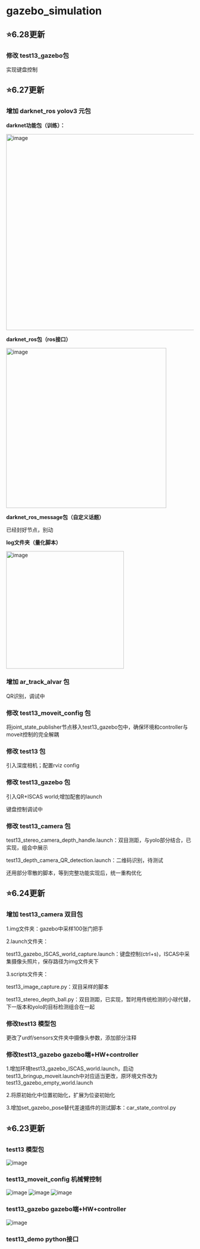 # gazebo_simulation

:star:6.28更新
---
### 修改 test13_gazebo包

实现键盘控制


:star:6.27更新
---
### 增加 darknet_ros yolov3 元包

**darknet功能包（训练）：**

<img width="527" alt="image" src="https://user-images.githubusercontent.com/82652238/175869546-31e445df-bc96-4201-927b-939b3f03d1d3.png">

**darknet_ros包（ros接口）**

<img width="430" alt="image" src="https://user-images.githubusercontent.com/82652238/175869823-631f2935-73f1-480b-bb36-0e10d938861a.png">

**darknet_ros_message包（自定义话题）**

已经封好节点，别动

**log文件夹（量化脚本）**

<img width="316" alt="image" src="https://user-images.githubusercontent.com/82652238/175871102-4c8608ff-c2a6-4ac7-80d1-1a3ee39ef6ed.png">

### 增加 ar_track_alvar 包

QR识别，调试中

### 修改 test13_moveit_config 包

将joint_state_publisher节点移入test13_gazebo包中，确保环境和controller与moveit控制的完全解耦


### 修改 test13 包

引入深度相机；配置rviz config

### 修改 test13_gazebo 包

引入QR+ISCAS world;增加配套的launch

键盘控制调试中

### 修改 test13_camera 包

test13_stereo_camera_depth_handle.launch：双目测距，与yolo部分结合，已实现，组会中展示

test13_depth_camera_QR_detection.launch：二维码识别，待测试

还用部分零散的脚本，等到完整功能实现后，统一重构优化

:star:6.24更新
---
### 增加 test13_camera 双目包
1.img文件夹：gazebo中采样100张门把手

2.launch文件夹：

test13_gazebo_ISCAS_world_capture.launch：键盘控制(ctrl+s)，ISCAS中采集摄像头照片，保存路径为img文件夹下

3.scripts文件夹：

test13_image_capture.py：双目采样的脚本

test13_stereo_depth_ball.py：双目测距，已实现，暂时用传统检测的小球代替，下一版本和yolo的目标检测组合在一起

### 修改test13 模型包
更改了urdf/sensors文件夹中摄像头参数，添加部分注释
### 修改test13_gazebo gazebo端+HW+controller
1.增加环境test13_gazebo_ISCAS_world.launch，启动test13_bringup_moveit.launch中对应适当更改，原环境文件改为test13_gazebo_empty_world.launch

2.将原初始化中位置初始化，扩展为位姿初始化

3.增加set_gazebo_pose替代差速插件的测试脚本：car_state_control.py

:star:6.23更新
---

### test13 模型包
![image](https://user-images.githubusercontent.com/82652238/175348804-0646e160-45e2-4382-8b94-b0e10ed39330.png)
### test13_moveit_config 机械臂控制
![image](https://user-images.githubusercontent.com/82652238/175349145-b32e048f-345e-44c1-b6fd-e4f54c9a181b.png)
![image](https://user-images.githubusercontent.com/82652238/175349275-406815ce-20e2-4c10-bf0f-530b85fe527a.png)
![image](https://user-images.githubusercontent.com/82652238/175349728-f0e7ea38-c452-4ec2-8892-e569de544773.png)
### test13_gazebo gazebo端+HW+controller 
![image](https://user-images.githubusercontent.com/82652238/175349574-18dfec5e-c594-4ce1-8570-4808947982a9.png)
### test13_demo python接口



